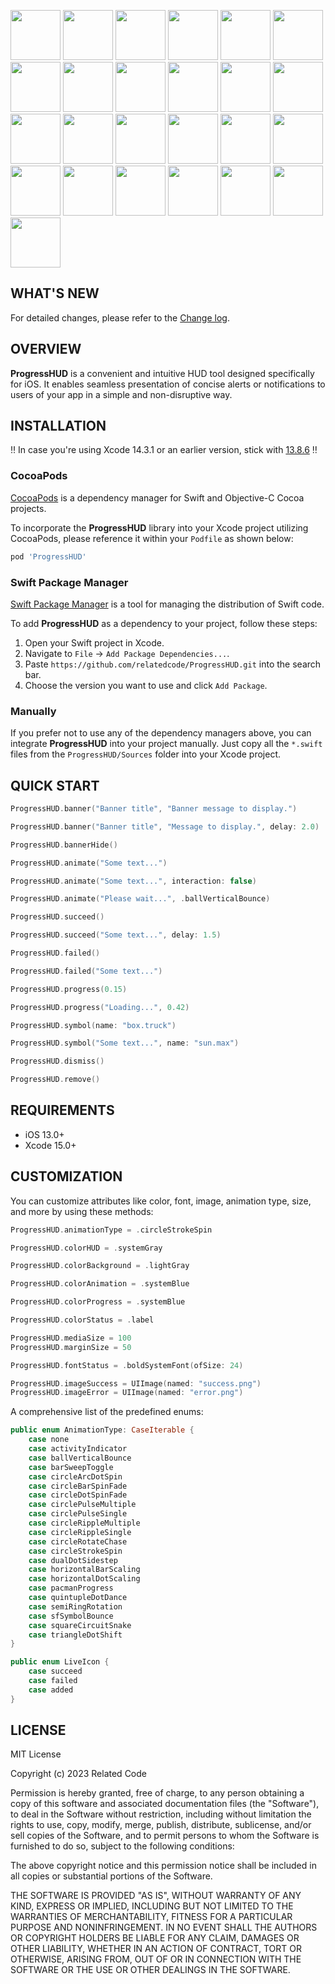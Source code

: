 <img src="https://related.chat/hud/q01.gif" width="80"> <img src="https://related.chat/hud/z01.gif" width="80"> <img src="https://related.chat/hud/z02.gif" width="80"> <img src="https://related.chat/hud/z03.gif" width="80"> <img src="https://related.chat/hud/z04.gif" width="80"> <img src="https://related.chat/hud/z05.gif" width="80"> <img src="https://related.chat/hud/z06.gif" width="80"> <img src="https://related.chat/hud/z07.gif" width="80"> <img src="https://related.chat/hud/z08.gif" width="80"> <img src="https://related.chat/hud/z09.gif" width="80"> <img src="https://related.chat/hud/z10.gif" width="80"> <img src="https://related.chat/hud/z11.gif" width="80"> <img src="https://related.chat/hud/z12.gif" width="80"> <img src="https://related.chat/hud/z13.gif" width="80"> <img src="https://related.chat/hud/z14.gif" width="80"> <img src="https://related.chat/hud/z15.gif" width="80"> <img src="https://related.chat/hud/z16.gif" width="80"> <img src="https://related.chat/hud/z17.gif" width="80"> <img src="https://related.chat/hud/z18.gif" width="80"> <img src="https://related.chat/hud/z19.gif" width="80"> <img src="https://related.chat/hud/z20.gif" width="80"> <img src="https://related.chat/hud/z21.gif" width="80"> <img src="https://related.chat/hud/q02.gif" width="80"> <img src="https://related.chat/hud/q03.gif" width="80"> <img src="https://related.chat/hud/q04.gif" width="80"> 

## WHAT'S NEW

For detailed changes, please refer to the [Change log](CHANGELOG.md).

## OVERVIEW

**ProgressHUD** is a convenient and intuitive HUD tool designed specifically for iOS. It enables seamless presentation of concise alerts or notifications to users of your app in a simple and non-disruptive way.

## INSTALLATION

‼️ In case you're using Xcode 14.3.1 or an earlier version, stick with [13.8.6](https://github.com/relatedcode/ProgressHUD/releases/tag/13.8.6) ‼️

### CocoaPods

[CocoaPods](https://cocoapods.org) is a dependency manager for Swift and Objective-C Cocoa projects.

To incorporate the **ProgressHUD** library into your Xcode project utilizing CocoaPods, please reference it within your `Podfile` as shown below:

```ruby
pod 'ProgressHUD'
```

### Swift Package Manager

[Swift Package Manager](https://swift.org/package-manager) is a tool for managing the distribution of Swift code.

To add **ProgressHUD** as a dependency to your project, follow these steps:

1. Open your Swift project in Xcode.
2. Navigate to `File` -> `Add Package Dependencies...`.
3. Paste `https://github.com/relatedcode/ProgressHUD.git` into the search bar.
4. Choose the version you want to use and click `Add Package`.

### Manually

If you prefer not to use any of the dependency managers above, you can integrate **ProgressHUD** into your project manually. Just copy all the `*.swift` files from the `ProgressHUD/Sources` folder into your Xcode project.

## QUICK START

```swift
ProgressHUD.banner("Banner title", "Banner message to display.")
```

```swift
ProgressHUD.banner("Banner title", "Message to display.", delay: 2.0)
```

```swift
ProgressHUD.bannerHide()
```

```swift
ProgressHUD.animate("Some text...")
```

```swift
ProgressHUD.animate("Some text...", interaction: false)
```

```swift
ProgressHUD.animate("Please wait...", .ballVerticalBounce)
```

```swift
ProgressHUD.succeed()
```

```swift
ProgressHUD.succeed("Some text...", delay: 1.5)
```

```swift
ProgressHUD.failed()
```

```swift
ProgressHUD.failed("Some text...")
```

```swift
ProgressHUD.progress(0.15)
```

```swift
ProgressHUD.progress("Loading...", 0.42)
```

```swift
ProgressHUD.symbol(name: "box.truck")
```

```swift
ProgressHUD.symbol("Some text...", name: "sun.max")
```

```swift
ProgressHUD.dismiss()
```

```swift
ProgressHUD.remove()
```

## REQUIREMENTS

- iOS 13.0+
- Xcode 15.0+

## CUSTOMIZATION

You can customize attributes like color, font, image, animation type, size, and more by using these methods:

```swift
ProgressHUD.animationType = .circleStrokeSpin
```

```swift
ProgressHUD.colorHUD = .systemGray
```

```swift
ProgressHUD.colorBackground = .lightGray
```

```swift
ProgressHUD.colorAnimation = .systemBlue
```

```swift
ProgressHUD.colorProgress = .systemBlue
```

```swift
ProgressHUD.colorStatus = .label
```

```swift
ProgressHUD.mediaSize = 100
ProgressHUD.marginSize = 50
```

```swift
ProgressHUD.fontStatus = .boldSystemFont(ofSize: 24)
```

```swift
ProgressHUD.imageSuccess = UIImage(named: "success.png")
ProgressHUD.imageError = UIImage(named: "error.png")
```

A comprehensive list of the predefined enums:

```swift
public enum AnimationType: CaseIterable {
	case none
	case activityIndicator
	case ballVerticalBounce
	case barSweepToggle
	case circleArcDotSpin
	case circleBarSpinFade
	case circleDotSpinFade
	case circlePulseMultiple
	case circlePulseSingle
	case circleRippleMultiple
	case circleRippleSingle
	case circleRotateChase
	case circleStrokeSpin
	case dualDotSidestep
	case horizontalBarScaling
	case horizontalDotScaling
	case pacmanProgress
	case quintupleDotDance
	case semiRingRotation
	case sfSymbolBounce
	case squareCircuitSnake
	case triangleDotShift
}
```

```swift
public enum LiveIcon {
	case succeed
	case failed
	case added
}
```

## LICENSE

MIT License

Copyright (c) 2023 Related Code

Permission is hereby granted, free of charge, to any person obtaining a copy
of this software and associated documentation files (the "Software"), to deal
in the Software without restriction, including without limitation the rights
to use, copy, modify, merge, publish, distribute, sublicense, and/or sell
copies of the Software, and to permit persons to whom the Software is
furnished to do so, subject to the following conditions:

The above copyright notice and this permission notice shall be included in all
copies or substantial portions of the Software.

THE SOFTWARE IS PROVIDED "AS IS", WITHOUT WARRANTY OF ANY KIND, EXPRESS OR
IMPLIED, INCLUDING BUT NOT LIMITED TO THE WARRANTIES OF MERCHANTABILITY,
FITNESS FOR A PARTICULAR PURPOSE AND NONINFRINGEMENT. IN NO EVENT SHALL THE
AUTHORS OR COPYRIGHT HOLDERS BE LIABLE FOR ANY CLAIM, DAMAGES OR OTHER
LIABILITY, WHETHER IN AN ACTION OF CONTRACT, TORT OR OTHERWISE, ARISING FROM,
OUT OF OR IN CONNECTION WITH THE SOFTWARE OR THE USE OR OTHER DEALINGS IN THE
SOFTWARE.
